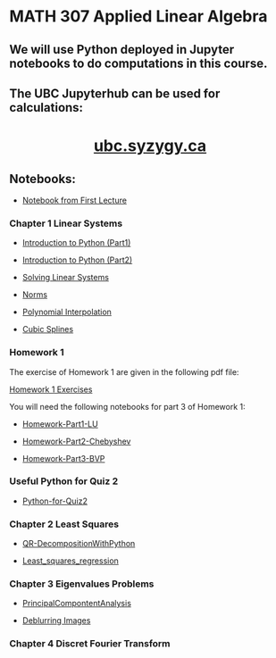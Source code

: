 # MATH 307 Applied Linear Algebra 


<html> 
<h2> We will use Python deployed in Jupyter notebooks to do computations in this course. </h2>

<h2> The UBC Jupyterhub can be used for calculations: </h2>

<center> <h1> <a href="https://ubc.syzygy.ca/"> ubc.syzygy.ca </a> </center>
</html>

## Notebooks: 

- [Notebook from First Lecture](https://mlange01.github.io/MATH307/notebooks/IntroFirstLecture.html)

### Chapter 1 Linear Systems 

- [Introduction to Python (Part1)](https://mlange01.github.io/MATH307/notebooks/IntroductionToPythonPart1.html)

- [Introduction to Python (Part2)](https://mlange01.github.io/MATH307/notebooks/IntroductionToPythonPart2.html)

- [Solving Linear Systems](https://mlange01.github.io/MATH307/notebooks/Solving-linear-systems.html)

- [Norms](https://mlange01.github.io/MATH307/notebooks/NormsInPython.html)

- [Polynomial Interpolation](https://mlange01.github.io/MATH307/notebooks/Polynomial_interpolation.html)

- [Cubic Splines](https://mlange01.github.io/MATH307/notebooks/Spline_interpolation.html)

### Homework 1

The exercise of Homework 1 are given in the following pdf file: 

<a href="https://nbviewer.jupyter.org/github/mlange01/MATH307/blob/master/data/homework1.pdf" target="_blank"> Homework 1 Exercises </a> 
<!-- <embed src="https://nbviewer.jupyter.org/github/mlange01/MATH307/blob/master/data/homework1.pdf" width="1000px" height="800px" /> -->

You will need the following notebooks for part 3 of Homework 1:

- [Homework-Part1-LU](https://mlange01.github.io/MATH307/notebooks/homework1LU.html)

- [Homework-Part2-Chebyshev](https://mlange01.github.io/MATH307/notebooks/homework1_chebyshev.html)

- [Homework-Part3-BVP](https://mlange01.github.io/MATH307/notebooks/homework1_BVP.html)


### Useful Python for Quiz 2

- [Python-for-Quiz2](https://mlange01.github.io/MATH307/notebooks/pythonforquiz2.html)


### Chapter 2 Least Squares

- [QR-DecompositionWithPython](https://mlange01.github.io/MATH307/notebooks/QR-DecompositionWithPython.html)

- [Least_squares_regression](https://mlange01.github.io/MATH307/notebooks/Least_squares_regression.html)

### Chapter 3 Eigenvalues Problems

- [PrincipalCompontentAnalysis](https://mlange01.github.io/MATH307/notebooks/PrincipalCompontentAnalysis.html)

- [Deblurring Images](https://mlange01.github.io/MATH307/notebooks/Deblurring_images.html)

### Chapter 4 Discret Fourier Transform 

